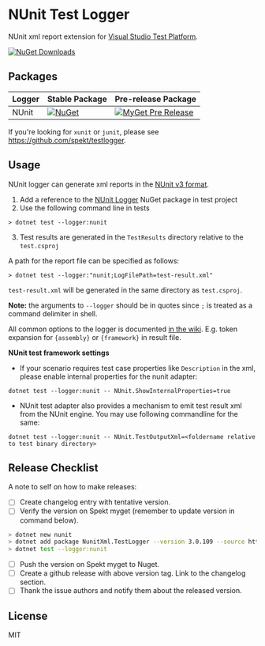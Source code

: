 # NUnit Test Logger
NUnit xml report extension for [Visual Studio Test Platform](https://github.com/microsoft/vstest).

[![NuGet Downloads](https://img.shields.io/nuget/dt/NunitXml.TestLogger)](https://www.nuget.org/packages/NunitXml.TestLogger/)

## Packages
| Logger | Stable Package | Pre-release Package |
| ------ | -------------- | ------------------- |
| NUnit | [![NuGet](https://img.shields.io/nuget/v/NUnitXml.TestLogger.svg)](https://www.nuget.org/packages/NUnitXml.TestLogger/) | [![MyGet Pre Release](https://img.shields.io/myget/spekt/vpre/nunitxml.testlogger.svg)](https://www.myget.org/feed/spekt/package/nuget/NunitXml.TestLogger) |

If you're looking for `xunit` or `junit`, please see <https://github.com/spekt/testlogger>.

## Usage
NUnit logger can generate xml reports in the [NUnit v3 format](https://docs.nunit.org/articles/nunit/technical-notes/usage/Test-Result-XML-Format.html).

1. Add a reference to the [NUnit Logger](https://www.nuget.org/packages/NUnitXml.TestLogger) NuGet package in test project
2. Use the following command line in tests
```
> dotnet test --logger:nunit
```
3. Test results are generated in the `TestResults` directory relative to the `test.csproj`

A path for the report file can be specified as follows:
```
> dotnet test --logger:"nunit;LogFilePath=test-result.xml"
```

`test-result.xml` will be generated in the same directory as `test.csproj`.

**Note:** the arguments to `--logger` should be in quotes since `;` is treated as a command delimiter in shell.

All common options to the logger is documented [in the wiki][config-wiki]. E.g.
token expansion for `{assembly}` or `{framework}` in result file.

[config-wiki]: https://github.com/spekt/testlogger/wiki/Logger-Configuration

**NUnit test framework settings**

- If your scenario requires test case properties like `Description` in the xml, please enable internal properties for the nunit adapter:

`dotnet test --logger:nunit -- NUnit.ShowInternalProperties=true`

- NUnit test adapter also provides a mechanism to emit test result xml from the NUnit engine. You may use following commandline for the same:

`dotnet test --logger:nunit -- NUnit.TestOutputXml=<foldername relative to test binary directory>`

## Release Checklist

A note to self on how to make releases:

- [ ] Create changelog entry with tentative version.
- [ ] Verify the version on Spekt myget (remember to update version in command below).
```sh
> dotnet new nunit
> dotnet add package NunitXml.TestLogger --version 3.0.109 --source https://www.myget.org/F/spekt/api/v3/index.json
> dotnet test --logger:nunit
```
- [ ] Push the version on Spekt myget to Nuget.
- [ ] Create a github release with above version tag. Link to the changelog section.
- [ ] Thank the issue authors and notify them about the released version.

## License
MIT
